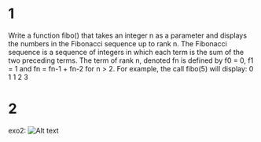 # 1
Write a function fibo() that takes an integer n as a parameter and displays the numbers in the Fibonacci sequence up to rank n. 
The Fibonacci sequence is a sequence of integers in which each term is the sum of the two preceding terms.
The term of rank n, denoted fn is defined by f0 = 0, f1 = 1 and fn = fn-1 + fn-2 for n > 2.
For example, the call fibo(5) will display: 0 1 1 2 3

# 2
exo2:
![Alt text](https://github.com/XINHAO-ZHANG/python-daily-exo/blob/005ebe9b81b27c739648d26ef6a96c396afea59e/worksheet_update/exo2.4.png)
